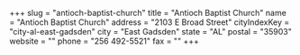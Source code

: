 +++
slug = "antioch-baptist-church"
title = "Antioch Baptist Church"
name = "Antioch Baptist Church"
address = "2103 E Broad Street"
cityIndexKey = "city-al-east-gadsden"
city = "East Gadsden"
state = "AL"
postal = "35903"
website = ""
phone = "256 492-5521"
fax = ""
+++
